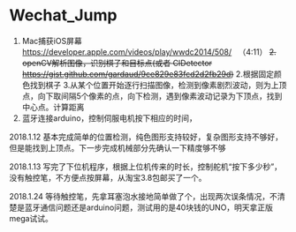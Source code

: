 # Wechat_Jump


1. Mac捕获iOS屏幕 https://developer.apple.com/videos/play/wwdc2014/508/   （4:11）
~~2. openCV解析图像，识别棋子和目标点(或者 CIDetector https://gist.github.com/gardaud/9ce829e83fcd2d2fb29d)~~
2.根据固定颜色找到棋子
3.从某个位置开始逐行扫描图像，检测到像素剧烈波动，则为上顶点，向下取间隔5个像素的点，向下检测，遇到像素波动记录为下顶点，找到中心点。计算距离
4. 蓝牙连接arduino，控制伺服电机按下相应的时间，




2018.1.12
基本完成简单的位置检测，纯色图形支持较好，复杂图形支持不够好，但是能找到上顶点。下一步完成机械部分先确认一下精度够不够

2018.1.13
写完了下位机程序，根据上位机传来的时长，控制舵机“按下多少秒”，没有触控笔，不方便点按屏幕，从淘宝3.8包邮买了一个。

2018.1.24
等待触控笔，先拿耳塞泡水接地简单做了个，出现两次误条情况，不清楚是蓝牙通信问题还是arduino问题，测试用的是40块钱的UNO，明天拿正版mega试试。
